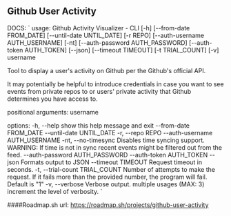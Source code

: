 ## Github User Activity

DOCS:
`
usage: Github Activity Visualizer - CLI [-h] [--from-date FROM_DATE] [--until-date UNTIL_DATE] [-r REPO] [--auth-username AUTH_USERNAME] [-nt]
                                        [--auth-password AUTH_PASSWORD] [--auth-token AUTH_TOKEN] [--json] [--timeout TIMEOUT] [-t TRIAL_COUNT] [-v]
                                        username

Tool to display a user's activity on Github per the Github's official API.

It may potentially be helpful to introduce credentials in case you want to see events from private repos to or users' private activity that Github determines you have access to.

positional arguments:
  username

options:
  -h, --help            show this help message and exit
  --from-date FROM_DATE
  --until-date UNTIL_DATE
  -r, --repo REPO
  --auth-username AUTH_USERNAME
  -nt, --no-timesync    Disables time syncing support. WARNING: If time is not in sync recent events might be filtered out from the feed.
  --auth-password AUTH_PASSWORD
  --auth-token AUTH_TOKEN
  --json                Formats output to JSON
  --timeout TIMEOUT     Request timeout in seconds.
  -t, --trial-count TRIAL_COUNT
                        Number of attempts to make the request. If it fails more than the provided number, the program will fail. Default is "1"
  -v, --verbose         Verbose output. multiple usages (MAX: 3) increment the level of verbosity.
`


####Roadmap.sh url: 
https://roadmap.sh/projects/github-user-activity